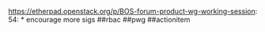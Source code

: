https://etherpad.openstack.org/p/BOS-forum-product-wg-working-session: 54: * encourage more sigs ##rbac  ##pwg ##actionitem

